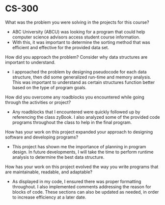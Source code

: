 # CS-300

What was the problem you were solving in the projects for this course?

- ABC University (ABCU) was looking for a program that could help computer science advisors access student course information.
- With this, it was important to determine the sorting method that was efficient and effective for the provided data set. 

How did you approach the problem? Consider why data structures are important to understand.

- I approached the problem by designing pseudocode for each data structure, then did some generalized run-time and memory analysis. This was important to understand as certain structures function better based on the type of program goals. 

How did you overcome any roadblocks you encountered while going through the activities or project?

- Any roadblocks that I encountered were quickly followed up by referencing the class zyBook. I also analyzed some of the provided code programs throughout the class to help in the final program. 

How has your work on this project expanded your approach to designing software and developing programs?

- This project has shown me the importance of planning in program design. In future developments, I will take the time to perform runtime analysis to determine the best data structure. 

How has your work on this project evolved the way you write programs that are maintainable, readable, and adaptable?

- As displayed in my code, I ensured there was proper formatting throughout. I also implemented comments addressing the reason for blocks of code. These sections can also be updated as needed, in order to increase efficiency at a later date. 
